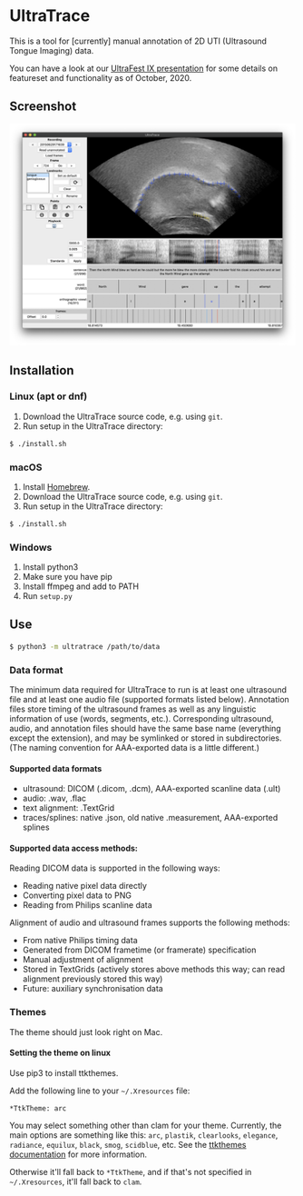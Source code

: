 # UltraTrace
This is a tool for [currently] manual annotation of 2D UTI (Ultrasound Tongue Imaging) data.

You can have a look at our [UltraFest IX presentation](https://swatphonlab.github.io/2020-UltraTrace-presentation/presentation.html) for some details on featureset and functionality as of October, 2020.

## Screenshot
![Screenshot](screenshot.png)

## Installation

### Linux (apt or dnf)

1. Download the UltraTrace source code, e.g. using `git`.
2. Run setup in the UltraTrace directory:
```bash
$ ./install.sh
```

### macOS

1. Install [Homebrew](https://brew.sh).
2. Download the UltraTrace source code, e.g. using `git`.
3. Run setup in the UltraTrace directory:
```bash
$ ./install.sh
```

### Windows

1. Install python3
2. Make sure you have pip
3. Install ffmpeg and add to PATH
4. Run `setup.py`

## Use

```bash
$ python3 -m ultratrace /path/to/data
```

### Data format

The minimum data required for UltraTrace to run is at least one ultrasound file and at least one audio file (supported formats listed below).  Annotation files store timing of the ultrasound frames as well as any linguistic information of use (words, segments, etc.).  Corresponding ultrasound, audio, and annotation files should have the same base name (everything except the extension), and may be symlinked or stored in subdirectories.  (The naming convention for AAA-exported data is a little different.)

#### Supported data formats
* ultrasound: DICOM (.dicom, .dcm), AAA-exported scanline data (.ult)
* audio: .wav, .flac
* text alignment: .TextGrid
* traces/splines: native .json, old native .measurement, AAA-exported splines

#### Supported data access methods:
Reading DICOM data is supported in the following ways:
* Reading native pixel data directly
* Converting pixel data to PNG
* Reading from Philips scanline data

Alignment of audio and ultrasound frames supports the following methods:
* From native Philips timing data
* Generated from DICOM frametime (or framerate) specification
* Manual adjustment of alignment
* Stored in TextGrids (actively stores above methods this way; can read alignment previously stored this way)
* Future: auxiliary synchronisation data

### Themes

The theme should just look right on Mac.

#### Setting the theme on linux

Use pip3 to install ttkthemes.

Add the following line to your `~/.Xresources` file:

```
*TtkTheme: arc
```

You may select something other than clam for your theme.  Currently, the main options are something like this: `arc`, `plastik`, `clearlooks`, `elegance`, `radiance`, `equilux`, `black`, `smog`, `scidblue`, etc.  See the [ttkthemes documentation](https://ttkthemes.readthedocs.io/) for more information.

Otherwise it'll fall back to `*TtkTheme`, and if that's not specified in `~/.Xresources`, it'll fall back to `clam`.

